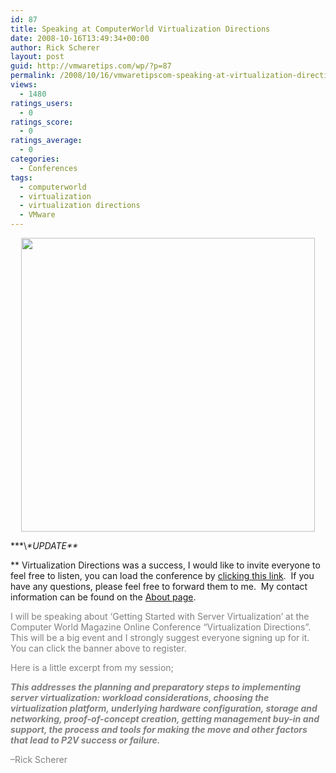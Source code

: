 ```yaml
---
id: 87
title: Speaking at ComputerWorld Virtualization Directions
date: 2008-10-16T13:49:34+00:00
author: Rick Scherer
layout: post
guid: http://vmwaretips.com/wp/?p=87
permalink: /2008/10/16/vmwaretipscom-speaking-at-virtualization-directions/
views:
  - 1480
ratings_users:
  - 0
ratings_score:
  - 0
ratings_average:
  - 0
categories:
  - Conferences
tags:
  - computerworld
  - virtualization
  - virtualization directions
  - VMware
---
```

<p style="text-align: center;">
  <span style="color: #808080;"><a href="http://virtualconferences.computerworld.com/virt_online_fall08/" target="_blank"><img class="aligncenter" src="http://virtualconferences.computerworld.com/virt_online_fall08/images/header_VD.jpg" alt="" width="470" /></a></span>
</p>

**\*\\*\*UPDATE\*\**
  
** Virtualization Directions was a success, I would like to invite everyone to feel free to listen, you can load the conference by <a href="http://event.on24.com/clients/default/presentation/default.html?titlecolor=000000&eventid=123929&sessionid=1&username=&partnerref=&format=rmaudio&key=2C15D70BFD54D4E8D0B96D5C283D844D&text_language_id=en&playerwidth=748&playerheight=656&eventuserid=20264696&contenttype=A&mediametricsessionid=17340731&mediametricid=313546&usercd=20264696&mode=launch" target="_blank">clicking this link</a>.  If you have any questions, please feel free to forward them to me.  My contact information can be found on the [About page](http://vmwaretips.com/wp/about/).

<!--more-->

<span style="color: #808080;">I will be speaking about &#8216;Getting Started with Server Virtualization&#8217; at the Computer World Magazine Online Conference &#8220;Virtualization Directions&#8221;. This will be a big event and I strongly suggest everyone signing up for it. You can click the banner above to register.</span>

<span style="color: #808080;">Here is a little excerpt from my session;</span>

<span style="color: #808080;"><strong><em>This addresses the planning and preparatory steps to implementing server virtualization: workload considerations, choosing the virtualization platform, underlying hardware configuration, storage and networking, proof-of-concept creation, getting management buy-in and support, the process and tools for making the move and other factors that lead to P2V success or failure.</em></strong></span>

<span style="color: #808080;">&#8211;Rick Scherer</span>